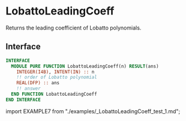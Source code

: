 # LobattoLeadingCoeff

<!-- markdownlint-disable MD041 MD013 MD033 MD012 -->

Returns the leading coefficient of Lobatto polynomials.

## Interface

<Tabs>
<TabItem value="interface" label="܀ Interface" default>

```fortran
INTERFACE
  MODULE PURE FUNCTION LobattoLeadingCoeff(n) RESULT(ans)
    INTEGER(I4B), INTENT(IN) :: n
    !! order of Lobatto polynomial
    REAL(DFP) :: ans
    !! answer
  END FUNCTION LobattoLeadingCoeff
END INTERFACE
```

</TabItem>

<TabItem value="example" label="️܀ See example">

import EXAMPLE7 from "./examples/_LobattoLeadingCoeff_test_1.md";

<EXAMPLE7 />

</TabItem>

<TabItem value="close" label="↢ ">

</TabItem>
</Tabs>
